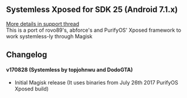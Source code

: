 ## Systemless Xposed for SDK 25 (Android 7.1.x)
[More details in support thread](http://forum.xda-developers.com/showthread.php?t=3639221)  
This is a port of rovo89's, abforce's and PurifyOS' Xposed framework to work systemless-ly through Magisk

## Changelog
#### v170828 (Systemless by topjohnwu and DodoGTA)
- Initial Magisk release (It uses binaries from July 26th 2017 PurifyOS Xposed build)
